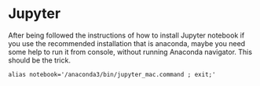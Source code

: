 # Jupyter

After being followed the instructions of how to install Jupyter notebook if you use the recommended installation that is anaconda, maybe you need some help to run it from console, without running Anaconda navigator. This should be the trick.

```text
alias notebook='/anaconda3/bin/jupyter_mac.command ; exit;'
```



